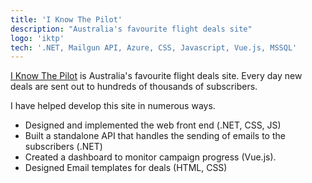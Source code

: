 ```yaml
---
title: 'I Know The Pilot'
description: "Australia's favourite flight deals site"
logo: 'iktp'
tech: '.NET, Mailgun API, Azure, CSS, Javascript, Vue.js, MSSQL'
---
```


[I Know The Pilot](https://iknowthepilot.com.au/) is Australia's favourite flight deals site. Every day new deals are sent out to hundreds of thousands of subscribers. 

I have helped develop this site in numerous ways. 

* Designed and implemented the web front end (.NET, CSS, JS)
* Built a standalone API that handles the sending of emails to the subscribers (.NET)
* Created a dashboard to monitor campaign progress (Vue.js). 
* Designed Email templates for deals (HTML, CSS)